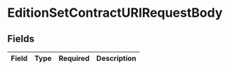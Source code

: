 # EditionSetContractURIRequestBody


## Fields

| Field       | Type        | Required    | Description |
| ----------- | ----------- | ----------- | ----------- |
